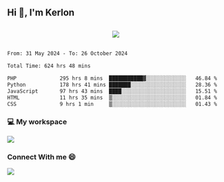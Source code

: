 ## Hi 👋, I'm Kerlon

<p align="center" style="margin: 30px;">
 
 <img src="https://skillicons.dev/icons?i=html,css,bootstrap,js,nodejs,jquery,python,flask,php,mysql,lua,sqlite,firebase">


</p>
<!--START_SECTION:waka-->

```txt
From: 31 May 2024 - To: 26 October 2024

Total Time: 624 hrs 48 mins

PHP              295 hrs 8 mins  ███████████▓░░░░░░░░░░░░░   46.84 %
Python           178 hrs 41 mins ███████░░░░░░░░░░░░░░░░░░   28.36 %
JavaScript       97 hrs 43 mins  ████░░░░░░░░░░░░░░░░░░░░░   15.51 %
HTML             11 hrs 35 mins  ▒░░░░░░░░░░░░░░░░░░░░░░░░   01.84 %
CSS              9 hrs 1 min     ▒░░░░░░░░░░░░░░░░░░░░░░░░   01.43 %
```

<!--END_SECTION:waka-->


<p align="center">
 <h3>💻 My workspace</h3>
    <img src="https://skillicons.dev/icons?i=mint" />
</p>

<p align="center">
 <h3>Connect With me 😄</h3> 
    <a href="https://www.linkedin.com/in/kerlon-fernandes"><img src="https://skillicons.dev/icons?i=linkedin" />
  </a>
</p>



